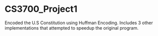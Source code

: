 # CS3700_Project1
Encoded the U.S Constitution using Huffman Encoding. Includes 3 other implementations that attempted to speedup the original program.
